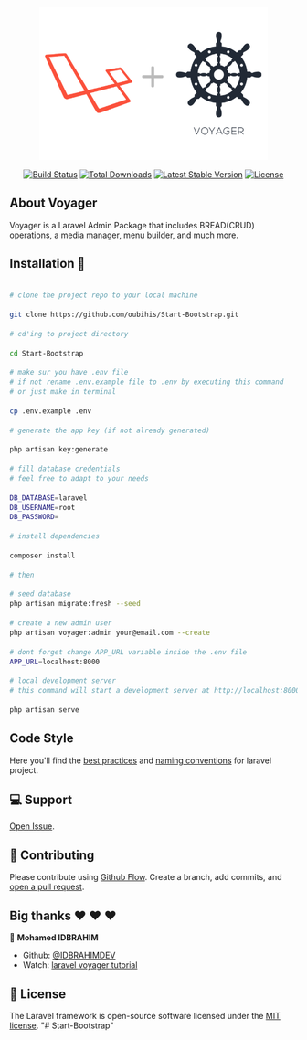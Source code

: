 <p align="center"><img src="logo_laravel_voyager.png" width="400"></p>

<p align="center">
<a href="https://travis-ci.org/laravel/framework"><img src="https://travis-ci.org/laravel/framework.svg" alt="Build Status"></a>
<a href="https://packagist.org/packages/laravel/framework"><img src="https://poser.pugx.org/laravel/framework/d/total.svg" alt="Total Downloads"></a>
<a href="https://packagist.org/packages/laravel/framework"><img src="https://poser.pugx.org/laravel/framework/v/stable.svg" alt="Latest Stable Version"></a>
<a href="https://packagist.org/packages/laravel/framework"><img src="https://poser.pugx.org/laravel/framework/license.svg" alt="License"></a>
</p>

## About Voyager

Voyager is a Laravel Admin Package that includes BREAD(CRUD) operations, a media manager, menu builder, and much more.

## Installation 🚀


```sh

# clone the project repo to your local machine

git clone https://github.com/oubihis/Start-Bootstrap.git

# cd'ing to project directory

cd Start-Bootstrap

# make sur you have .env file
# if not rename .env.example file to .env by executing this command
# or just make in terminal

cp .env.example .env

# generate the app key (if not already generated)

php artisan key:generate

# fill database credentials
# feel free to adapt to your needs

DB_DATABASE=laravel
DB_USERNAME=root
DB_PASSWORD=

# install dependencies

composer install

# then

# seed database
php artisan migrate:fresh --seed

# create a new admin user
php artisan voyager:admin your@email.com --create

# dont forget change APP_URL variable inside the .env file
APP_URL=localhost:8000

# local development server
# this command will start a development server at http://localhost:8000:

php artisan serve

```
## Code Style

Here you'll find the [best practices](https://github.com/alexeymezenin/laravel-best-practices) and [naming conventions](https://github.com/alexeymezenin/laravel-best-practices#follow-laravel-naming-conventions) for laravel project.

## 💻 Support

[Open Issue](https://github.com/oubihis/Start-Bootstrap/issues/new).

## 🤝 Contributing

Please contribute using [Github Flow](https://guides.github.com/introduction/flow/). Create a branch, add commits, and [open a pull request](https://github.com/oubihis/Start-Bootstrap/compare/).

## Big thanks ❤️ ❤️ ❤️
👤 **Mohamed IDBRAHIM**
- Github: [@IDBRAHIMDEV](https://github.com/IDBRAHIMDEV)
- Watch: [laravel voyager tutorial](https://www.youtube.com/watch?v=WXcYhYqoAog&list=PLNAMnK22kwLZNP9Nqrgr-3vklMuLnDIth)


## 📝 License

The Laravel framework is open-source software licensed under the [MIT license](https://opensource.org/licenses/MIT).
"# Start-Bootstrap" 
